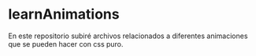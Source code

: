 # learnAnimations
En este repositorio subiré archivos relacionados a diferentes animaciones que se pueden hacer con css puro.
